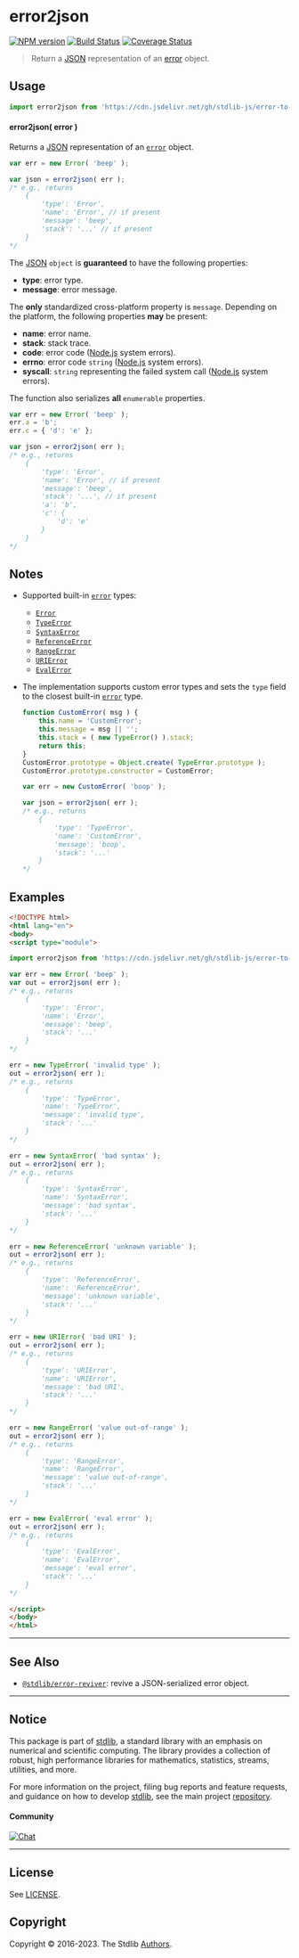 <!--

@license Apache-2.0

Copyright (c) 2018 The Stdlib Authors.

Licensed under the Apache License, Version 2.0 (the "License");
you may not use this file except in compliance with the License.
You may obtain a copy of the License at

   http://www.apache.org/licenses/LICENSE-2.0

Unless required by applicable law or agreed to in writing, software
distributed under the License is distributed on an "AS IS" BASIS,
WITHOUT WARRANTIES OR CONDITIONS OF ANY KIND, either express or implied.
See the License for the specific language governing permissions and
limitations under the License.

-->

# error2json

[![NPM version][npm-image]][npm-url] [![Build Status][test-image]][test-url] [![Coverage Status][coverage-image]][coverage-url] <!-- [![dependencies][dependencies-image]][dependencies-url] -->

> Return a [JSON][json] representation of an [error][mdn-error] object.

<!-- Section to include introductory text. Make sure to keep an empty line after the intro `section` element and another before the `/section` close. -->

<section class="intro">

</section>

<!-- /.intro -->

<!-- Package usage documentation. -->



<section class="usage">

## Usage

```javascript
import error2json from 'https://cdn.jsdelivr.net/gh/stdlib-js/error-to-json@esm/index.mjs';
```

#### error2json( error )

Returns a [JSON][json] representation of an [`error`][mdn-error] object.

```javascript
var err = new Error( 'beep' );

var json = error2json( err );
/* e.g., returns
    {
        'type': 'Error',
        'name': 'Error', // if present
        'message': 'beep',
        'stack': '...' // if present
    }
*/
```

The [JSON][json] `object` is **guaranteed** to have the following properties:

-   **type**: error type.
-   **message**: error message.

The **only** standardized cross-platform property is `message`. Depending on the platform, the following properties **may** be present:

-   **name**: error name.
-   **stack**: stack trace.
-   **code**: error code ([Node.js][node-system-error] system errors).
-   **errno**: error code `string` ([Node.js][node-system-error] system errors).
-   **syscall**: `string` representing the failed system call ([Node.js][node-system-error] system errors).

The function also serializes **all** `enumerable` properties.

<!-- eslint-disable object-curly-newline -->

```javascript
var err = new Error( 'beep' );
err.a = 'b';
err.c = { 'd': 'e' };

var json = error2json( err );
/* e.g., returns
    {
        'type': 'Error',
        'name': 'Error', // if present
        'message': 'beep',
        'stack': '...', // if present
        'a': 'b',
        'c': {
            'd': 'e'
        }
    }
*/
```

</section>

<!-- /.usage -->

<!-- Package usage notes. Make sure to keep an empty line after the `section` element and another before the `/section` close. -->

<section class="notes">

## Notes

-   Supported built-in [`error`][mdn-error] types:

    -   [`Error`][mdn-error] 
    -   [`TypeError`][mdn-type-error]
    -   [`SyntaxError`][mdn-syntax-error]
    -   [`ReferenceError`][mdn-reference-error]
    -   [`RangeError`][mdn-range-error]
    -   [`URIError`][mdn-uri-error]
    -   [`EvalError`][mdn-eval-error]

-   The implementation supports custom error types and sets the `type` field to the closest built-in [`error`][mdn-error] type.

    ```javascript
    function CustomError( msg ) {
        this.name = 'CustomError';
        this.message = msg || '';
        this.stack = ( new TypeError() ).stack;
        return this;
    }
    CustomError.prototype = Object.create( TypeError.prototype );
    CustomError.prototype.constructor = CustomError;

    var err = new CustomError( 'boop' );

    var json = error2json( err );
    /* e.g., returns
        {
            'type': 'TypeError',
            'name': 'CustomError',
            'message': 'boop',
            'stack': '...'
        }
    */
    ```

</section>

<!-- /.notes -->

<!-- Package usage examples. -->

<section class="examples">

## Examples

<!-- eslint no-undef: "error" -->

```html
<!DOCTYPE html>
<html lang="en">
<body>
<script type="module">

import error2json from 'https://cdn.jsdelivr.net/gh/stdlib-js/error-to-json@esm/index.mjs';

var err = new Error( 'beep' );
var out = error2json( err );
/* e.g., returns
    {
        'type': 'Error',
        'name': 'Error',
        'message': 'beep',
        'stack': '...'
    }
*/

err = new TypeError( 'invalid type' );
out = error2json( err );
/* e.g., returns
    {
        'type': 'TypeError',
        'name': 'TypeError',
        'message': 'invalid type',
        'stack': '...'
    }
*/

err = new SyntaxError( 'bad syntax' );
out = error2json( err );
/* e.g., returns
    {
        'type': 'SyntaxError',
        'name': 'SyntaxError',
        'message': 'bad syntax',
        'stack': '...'
    }
*/

err = new ReferenceError( 'unknown variable' );
out = error2json( err );
/* e.g., returns
    {
        'type': 'ReferenceError',
        'name': 'ReferenceError',
        'message': 'unknown variable',
        'stack': '...'
    }
*/

err = new URIError( 'bad URI' );
out = error2json( err );
/* e.g., returns
    {
        'type': 'URIError',
        'name': 'URIError',
        'message': 'bad URI',
        'stack': '...'
    }
*/

err = new RangeError( 'value out-of-range' );
out = error2json( err );
/* e.g., returns
    {
        'type': 'RangeError',
        'name': 'RangeError',
        'message': 'value out-of-range',
        'stack': '...'
    }
*/

err = new EvalError( 'eval error' );
out = error2json( err );
/* e.g., returns
    {
        'type': 'EvalError',
        'name': 'EvalError',
        'message': 'eval error',
        'stack': '...'
    }
*/

</script>
</body>
</html>
```

</section>

<!-- /.examples -->

<!-- Section to include cited references. If references are included, add a horizontal rule *before* the section. Make sure to keep an empty line after the `section` element and another before the `/section` close. -->

<section class="references">

</section>

<!-- /.references -->

<!-- Section for related `stdlib` packages. Do not manually edit this section, as it is automatically populated. -->

<section class="related">

* * *

## See Also

-   <span class="package-name">[`@stdlib/error-reviver`][@stdlib/error/reviver]</span><span class="delimiter">: </span><span class="description">revive a JSON-serialized error object.</span>

</section>

<!-- /.related -->

<!-- Section for all links. Make sure to keep an empty line after the `section` element and another before the `/section` close. -->


<section class="main-repo" >

* * *

## Notice

This package is part of [stdlib][stdlib], a standard library with an emphasis on numerical and scientific computing. The library provides a collection of robust, high performance libraries for mathematics, statistics, streams, utilities, and more.

For more information on the project, filing bug reports and feature requests, and guidance on how to develop [stdlib][stdlib], see the main project [repository][stdlib].

#### Community

[![Chat][chat-image]][chat-url]

---

## License

See [LICENSE][stdlib-license].


## Copyright

Copyright &copy; 2016-2023. The Stdlib [Authors][stdlib-authors].

</section>

<!-- /.stdlib -->

<!-- Section for all links. Make sure to keep an empty line after the `section` element and another before the `/section` close. -->

<section class="links">

[npm-image]: http://img.shields.io/npm/v/@stdlib/error-to-json.svg
[npm-url]: https://npmjs.org/package/@stdlib/error-to-json

[test-image]: https://github.com/stdlib-js/error-to-json/actions/workflows/test.yml/badge.svg?branch=main
[test-url]: https://github.com/stdlib-js/error-to-json/actions/workflows/test.yml?query=branch:main

[coverage-image]: https://img.shields.io/codecov/c/github/stdlib-js/error-to-json/main.svg
[coverage-url]: https://codecov.io/github/stdlib-js/error-to-json?branch=main

<!--

[dependencies-image]: https://img.shields.io/david/stdlib-js/error-to-json.svg
[dependencies-url]: https://david-dm.org/stdlib-js/error-to-json/main

-->

[chat-image]: https://img.shields.io/gitter/room/stdlib-js/stdlib.svg
[chat-url]: https://app.gitter.im/#/room/#stdlib-js_stdlib:gitter.im

[stdlib]: https://github.com/stdlib-js/stdlib

[stdlib-authors]: https://github.com/stdlib-js/stdlib/graphs/contributors

[umd]: https://github.com/umdjs/umd
[es-module]: https://developer.mozilla.org/en-US/docs/Web/JavaScript/Guide/Modules

[deno-url]: https://github.com/stdlib-js/error-to-json/tree/deno
[umd-url]: https://github.com/stdlib-js/error-to-json/tree/umd
[esm-url]: https://github.com/stdlib-js/error-to-json/tree/esm
[branches-url]: https://github.com/stdlib-js/error-to-json/blob/main/branches.md

[stdlib-license]: https://raw.githubusercontent.com/stdlib-js/error-to-json/main/LICENSE

[json]: http://www.json.org/

[mdn-error]: https://developer.mozilla.org/en-US/docs/Web/JavaScript/Reference/Global_Objects/Error

[mdn-type-error]: https://developer.mozilla.org/en-US/docs/Web/JavaScript/Reference/Global_Objects/TypeError

[mdn-syntax-error]: https://developer.mozilla.org/en-US/docs/Web/JavaScript/Reference/Global_Objects/SyntaxError

[mdn-range-error]: https://developer.mozilla.org/en-US/docs/Web/JavaScript/Reference/Global_Objects/RangeError

[mdn-reference-error]: https://developer.mozilla.org/en-US/docs/Web/JavaScript/Reference/Global_Objects/ReferenceError

[mdn-uri-error]: https://developer.mozilla.org/en-US/docs/Web/JavaScript/Reference/Global_Objects/URIError

[mdn-eval-error]: https://developer.mozilla.org/en-US/docs/Web/JavaScript/Reference/Global_Objects/EvalError

[node-system-error]: https://nodejs.org/api/errors.html#errors_class_system_error

<!-- <related-links> -->

[@stdlib/error/reviver]: https://github.com/stdlib-js/error-reviver/tree/esm

<!-- </related-links> -->

</section>

<!-- /.links -->
